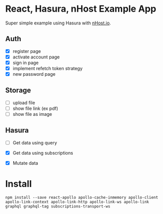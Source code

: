 # React, Hasura, nHost Example App

Super simple example using Hasura with [nHost.io](https://nhost.io).

## Auth

- [x] register page
- [x] activate account page
- [x] sign in page
- [x] implement refetch token strategy
- [x] new password page

## Storage

- [ ] upload file
- [ ] show file link (ex pdf)
- [ ] show file as image

## Hasura

- [ ] Get data using query
- [x] Get data using subscriptions
- [x] Mutate data


# Install

```
npm install --save react-apollo apollo-cache-inmemory apollo-client apollo-link-context apollo-link-http apollo-link-ws apollo-link graphql graphql-tag subscriptions-transport-ws
```
